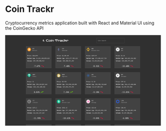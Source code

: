 # Coin Trackr

Cryptocurrency metrics application built with React and Material UI using the CoinGecko API

![coin tracker](src/demo.png)
